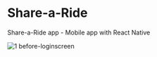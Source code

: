 # Share-a-Ride
Share-a-Ride app - Mobile app with React Native

![1  before-loginscreen](https://github.com/andriankusuma97/MobileApp-FinalProject/assets/122440573/56dae1c4-ae58-43dc-a639-947d0e2a1a07)
